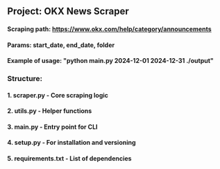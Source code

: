 ## Project: OKX News Scraper
#### Scraping path: https://www.okx.com/help/category/announcements
#### Params: start_date, end_date, folder
#### Example of usage: "python main.py 2024-12-01 2024-12-31 ./output"
### Structure:
#### 1. scraper.py - Core scraping logic
#### 2. utils.py - Helper functions
#### 3. main.py - Entry point for CLI
#### 4. setup.py - For installation and versioning
#### 5. requirements.txt - List of dependencies
